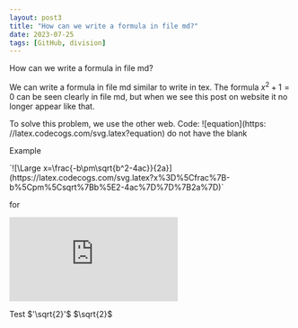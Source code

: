 ```yaml
---
layout: post3
title: "How can we write a formula in file md?"
date: 2023-07-25
tags: [GitHub, division]
---
```


How can we write a formula in file md?

We can write a formula in file md similar to write in tex. The formula
$x^2+1=0$ can be seen clearly in file md, but when we see this post on website it no longer appear like that.

To solve this problem, we use the other web. Code: ![equation](https: //latex.codecogs.com/svg.latex?equation) do not have the blank

Example

<p> `![\Large x=\frac{-b\pm\sqrt{b^2-4ac}}{2a}](https://latex.codecogs.com/svg.latex?x%3D%5Cfrac%7B-b%5Cpm%5Csqrt%7Bb%5E2-4ac%7D%7D%7B2a%7D)` </p>
for

![\Large x=\frac{-b\pm\sqrt{b^2-4ac}}{2a}](https://latex.codecogs.com/svg.latex?x%3D%5Cfrac%7B-b%5Cpm%5Csqrt%7Bb%5E2-4ac%7D%7D%7B2a%7D)

Test
$'\sqrt{2}'$
$`\sqrt{2}`$

<div class="fb-comments" data-href="https://hoangnamphan.github.io/blog/equation" data-width="200" data-numposts="10"></div>

